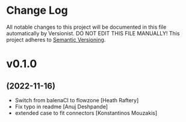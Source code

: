 # Change Log

All notable changes to this project will be documented in this file
automatically by Versionist. DO NOT EDIT THIS FILE MANUALLY!
This project adheres to [Semantic Versioning](http://semver.org/).

# v0.1.0
## (2022-11-16)

* Switch from balenaCI to flowzone [Heath Raftery]
* Fix typo in readme [Anuj Deshpande]
* extended case to fit connectors [Konstantinos Mouzakis]
